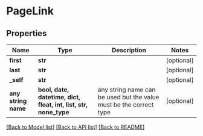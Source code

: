 # PageLink


## Properties
Name | Type | Description | Notes
------------ | ------------- | ------------- | -------------
**first** | **str** |  | [optional] 
**last** | **str** |  | [optional] 
**_self** | **str** |  | [optional] 
**any string name** | **bool, date, datetime, dict, float, int, list, str, none_type** | any string name can be used but the value must be the correct type | [optional]

[[Back to Model list]](../README.md#documentation-for-models) [[Back to API list]](../README.md#documentation-for-api-endpoints) [[Back to README]](../README.md)



